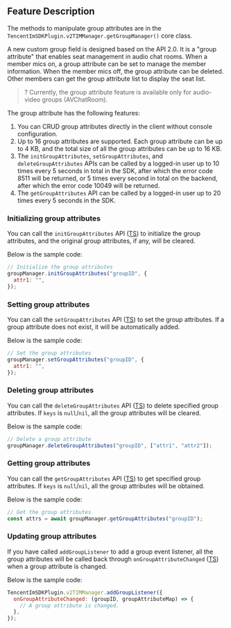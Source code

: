 ## Feature Description

The methods to manipulate group attributes are in the `TencentImSDKPlugin.v2TIMManager.getGroupManager()` core class.

A new custom group field is designed based on the API 2.0. It is a "group attribute" that enables seat management in audio chat rooms. When a member mics on, a group attribute can be set to manage the member information. When the member mics off, the group attribute can be deleted. Other members can get the group attribute list to display the seat list.

> ? Currently, the group attribute feature is available only for audio-video groups (AVChatRoom).

The group attribute has the following features:

1. You can CRUD group attributes directly in the client without console configuration.
2. Up to 16 group attributes are supported. Each group attribute can be up to 4 KB, and the total size of all the group attributes can be up to 16 KB.
3. The `initGroupAttributes`, `setGroupAttributes`, and `deleteGroupAttributes` APIs can be called by a logged-in user up to 10 times every 5 seconds in total in the SDK, after which the error code 8511 will be returned, or 5 times every second in total on the backend, after which the error code 10049 will be returned.
4. The `getGroupAttributes` API can be called by a logged-in user up to 20 times every 5 seconds in the SDK.

### Initializing group attributes

You can call the `initGroupAttributes` API ([TS](https://comm.qq.com/im-react-native-doc/classes/GroupManager________.V2TimGroupManager.html#initGroupAttributes)) to initialize the group attributes, and the original group attributes, if any, will be cleared.

Below is the sample code:

```javascript
// Initialize the group attributes
groupManager.initGroupAttributes("groupID", {
  attr1: "",
});
```

### Setting group attributes

You can call the `setGroupAttributes` API ([TS](https://comm.qq.com/im-react-native-doc/classes/GroupManager________.V2TimGroupManager.html#setGroupAttributes)) to set the group attributes. If a group attribute does not exist, it will be automatically added.

Below is the sample code:

```javascript
// Set the group attributes
groupManager.setGroupAttributes("groupID", {
  attr1: "",
});
```

### Deleting group attributes

You can call the `deleteGroupAttributes` API ([TS](https://comm.qq.com/im-react-native-doc/classes/GroupManager________.V2TimGroupManager.html#deleteGroupAttributes)) to delete specified group attributes. If `keys` is `null`/`nil`, all the group attributes will be cleared.

Below is the sample code:

```javascript
// Delete a group attribute
groupManager.deleteGroupAttributes("groupID", ["attr1", "attr2"]);
```

### Getting group attributes

You can call the `getGroupAttributes` API ([TS](https://comm.qq.com/im-react-native-doc/classes/GroupManager________.V2TimGroupManager.html#getGroupAttributes)) to get specified group attributes. If `keys` is `null`/`nil`, all the group attributes will be obtained.

Below is the sample code:

```javascript
// Get the group attributes
const attrs = await groupManager.getGroupAttributes("groupID");
```

### Updating group attributes

If you have called `addGroupListener` to add a group event listener, all the group attributes will be called back through `onGroupAttributeChanged` ([TS](https://comm.qq.com/im-react-native-doc/interfaces/interface.V2TimGroupListener-1.html#onGroupAttributeChanged)) when a group attribute is changed.

Below is the sample code:

```javascript
TencentImSDKPlugin.v2TIMManager.addGroupListener({
  onGroupAttributeChanged: (groupID, groupAttributeMap) => {
    // A group attribute is changed.
  },
});
```


